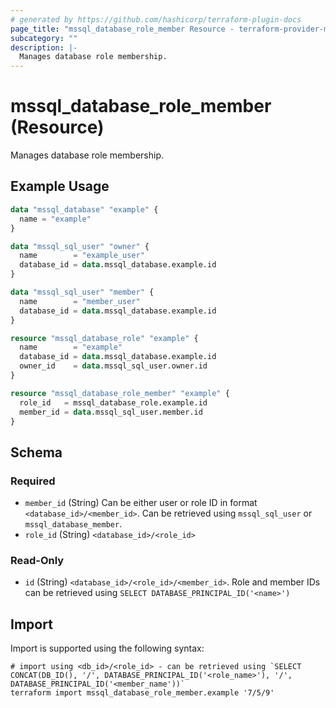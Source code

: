 ```yaml
---
# generated by https://github.com/hashicorp/terraform-plugin-docs
page_title: "mssql_database_role_member Resource - terraform-provider-mssql"
subcategory: ""
description: |-
  Manages database role membership.
---
```


# mssql_database_role_member (Resource)

Manages database role membership.

## Example Usage

```terraform
data "mssql_database" "example" {
  name = "example"
}

data "mssql_sql_user" "owner" {
  name        = "example_user"
  database_id = data.mssql_database.example.id
}

data "mssql_sql_user" "member" {
  name        = "member_user"
  database_id = data.mssql_database.example.id
}

resource "mssql_database_role" "example" {
  name        = "example"
  database_id = data.mssql_database.example.id
  owner_id    = data.mssql_sql_user.owner.id
}

resource "mssql_database_role_member" "example" {
  role_id   = mssql_database_role.example.id
  member_id = data.mssql_sql_user.member.id
}
```

<!-- schema generated by tfplugindocs -->
## Schema

### Required

- `member_id` (String) Can be either user or role ID in format `<database_id>/<member_id>`. Can be retrieved using `mssql_sql_user` or `mssql_database_member`.
- `role_id` (String) `<database_id>/<role_id>`

### Read-Only

- `id` (String) `<database_id>/<role_id>/<member_id>`. Role and member IDs can be retrieved using `SELECT DATABASE_PRINCIPAL_ID('<name>')`

## Import

Import is supported using the following syntax:

```shell
# import using <db_id>/<role_id> - can be retrieved using `SELECT CONCAT(DB_ID(), '/', DATABASE_PRINCIPAL_ID('<role_name>'), '/', DATABASE_PRINCIPAL_ID('<member_name'))`
terraform import mssql_database_role_member.example '7/5/9'
```
